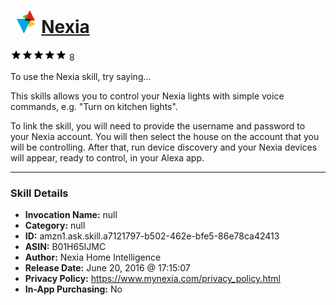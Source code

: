 # &nbsp;<img src="skill_icon" alt="Nexia icon" width="36"> [Nexia](http://alexa.amazon.com/#skills/amzn1.ask.skill.a7121797-b502-462e-bfe5-86e78ca42413)
![5 stars](../../images/ic_star_black_18dp_1x.png)![5 stars](../../images/ic_star_black_18dp_1x.png)![5 stars](../../images/ic_star_black_18dp_1x.png)![5 stars](../../images/ic_star_black_18dp_1x.png)![5 stars](../../images/ic_star_black_18dp_1x.png) 8

To use the Nexia skill, try saying...

This skills allows you to control your Nexia lights with simple voice commands, e.g. "Turn on kitchen lights".

To link the skill, you will need to provide the username and password to your Nexia account. You will then select the house on the account that you will be controlling. After that, run device discovery and your Nexia devices will appear, ready to control, in your Alexa app.

***

### Skill Details

* **Invocation Name:** null
* **Category:** null
* **ID:** amzn1.ask.skill.a7121797-b502-462e-bfe5-86e78ca42413
* **ASIN:** B01H65IJMC
* **Author:** Nexia Home Intelligence
* **Release Date:** June 20, 2016 @ 17:15:07
* **Privacy Policy:** https://www.mynexia.com/privacy_policy.html
* **In-App Purchasing:** No
